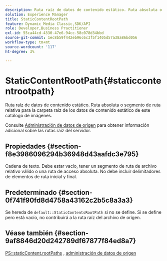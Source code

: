 ```yaml
---
description: Ruta raíz de datos de contenido estático. Ruta absoluta o segmento de ruta relativa para la carpeta raíz de los datos de contenido estático de este catálogo de imágenes.
solution: Experience Manager
title: StaticContentRootPath
feature: Dynamic Media Classic,SDK/API
role: Developer,Business Practitioner
exl-id: 55ca44cd-4330-47e6-94cc-58c078d34bbd
source-git-commit: 1ec8b59f442eb96c6c3f5f1405d57a38a86bd056
workflow-type: tm+mt
source-wordcount: '117'
ht-degree: 3%

---
```


# StaticContentRootPath{#staticcontentrootpath}

Ruta raíz de datos de contenido estático. Ruta absoluta o segmento de ruta relativa para la carpeta raíz de los datos de contenido estático de este catálogo de imágenes.

Consulte [Administración de datos de origen](../../../../../is-api/image-serving-api-ref/c-configuration-and-administration/c-configuration-and-administration.md#concept-1ec4d9f0e58a430cae045761f1ff9173) para obtener información adicional sobre las rutas raíz del servidor.

## Propiedades {#section-f8e3986096294b36948d43aafdc3e795}

Cadena de texto. Debe estar vacío, tener un segmento de ruta de archivo relativo válido o una ruta de acceso absoluta. No debe incluir delimitadores de elementos de ruta inicial y final.

## Predeterminado {#section-0f741f90fd8d4758a43162c2b5c8a3a3}

Se hereda de `default::StaticContentsRootPath` si no se define. Si se define pero está vacío, no contribuirá a la ruta raíz del archivo de origen.

## Véase también {#section-9af8846d20d242789df67877f84ed8a7}

[PS::staticContent.rootPaths](../../../../../is-api/image-catalog/image-serving-api-ref/c-image-catalog-reference/c-attributes-reference/r-staticcontentrootpath.md#reference-a2b5368d078349828d282357681bb2a5) ,   [administración de datos de origen](../../../../../is-api/image-serving-api-ref/c-configuration-and-administration/c-configuration-and-administration.md#concept-1ec4d9f0e58a430cae045761f1ff9173)

